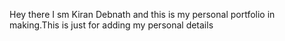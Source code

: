 Hey there I sm Kiran Debnath and this is my personal  portfolio in making.This is just for adding my personal details